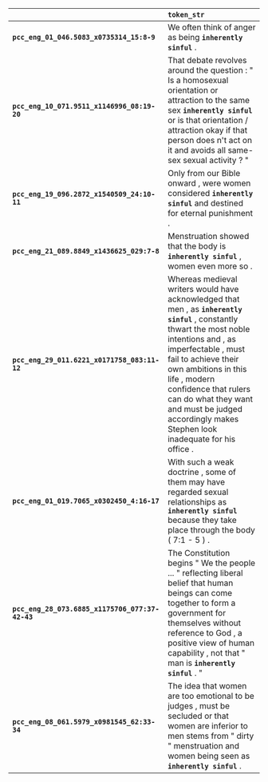 |                                                 | `token_str`                                                                                                                                                                                                                                                                                                                                             |
|:------------------------------------------------|:--------------------------------------------------------------------------------------------------------------------------------------------------------------------------------------------------------------------------------------------------------------------------------------------------------------------------------------------------------|
| **`pcc_eng_01_046.5083_x0735314_15:8-9`**       | We often think of anger as being __`inherently sinful`__ .                                                                                                                                                                                                                                                                                              |
| **`pcc_eng_10_071.9511_x1146996_08:19-20`**     | That debate revolves around the question : " Is a homosexual orientation or attraction to the same sex __`inherently sinful`__ or is that orientation / attraction okay if that person does n't act on it and avoids all same- sex sexual activity ? "                                                                                                  |
| **`pcc_eng_19_096.2872_x1540509_24:10-11`**     | Only from our Bible onward , were women considered __`inherently sinful`__ and destined for eternal punishment .                                                                                                                                                                                                                                        |
| **`pcc_eng_21_089.8849_x1436625_029:7-8`**      | Menstruation showed that the body is __`inherently sinful`__ , women even more so .                                                                                                                                                                                                                                                                     |
| **`pcc_eng_29_011.6221_x0171758_083:11-12`**    | Whereas medieval writers would have acknowledged that men , as __`inherently sinful`__ , constantly thwart the most noble intentions and , as imperfectable , must fail to achieve their own ambitions in this life , modern confidence that rulers can do what they want and must be judged accordingly makes Stephen look inadequate for his office . |
| **`pcc_eng_01_019.7065_x0302450_4:16-17`**      | With such a weak doctrine , some of them may have regarded sexual relationships as __`inherently sinful`__ because they take place through the body ( 7:1 - 5 ) .                                                                                                                                                                                       |
| **`pcc_eng_28_073.6885_x1175706_077:37-42-43`** | The Constitution begins " We the people ... " reflecting liberal belief that human beings can come together to form a government for themselves without reference to God , a positive view of human capability , not that " man is __`inherently sinful`__ . "                                                                                          |
| **`pcc_eng_08_061.5979_x0981545_62:33-34`**     | The idea that women are too emotional to be judges , must be secluded or that women are inferior to men stems from " dirty " menstruation and women being seen as __`inherently sinful`__ .                                                                                                                                                             |